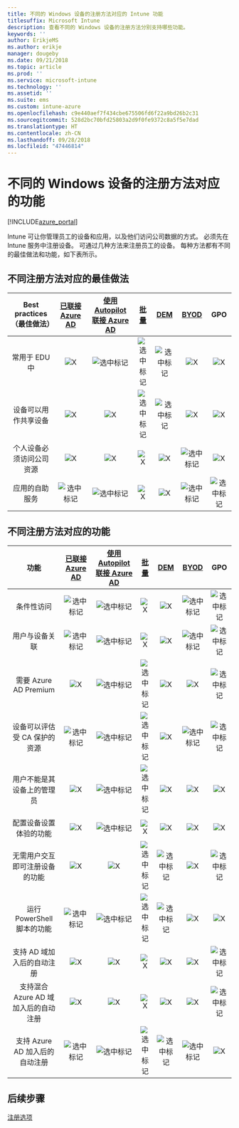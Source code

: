 ```yaml
---
title: 不同的 Windows 设备的注册方法对应的 Intune 功能
titlesuffix: Microsoft Intune
description: 查看不同的 Windows 设备的注册方法分别支持哪些功能。
keywords: ''
author: ErikjeMS
ms.author: erikje
manager: dougeby
ms.date: 09/21/2018
ms.topic: article
ms.prod: ''
ms.service: microsoft-intune
ms.technology: ''
ms.assetid: ''
ms.suite: ems
ms.custom: intune-azure
ms.openlocfilehash: c9e440aef7f434cbe675506fd6f22a9bd26b2c31
ms.sourcegitcommit: 528d2bc70bfd25803a2d9f0fe9372c8a5f5e7dad
ms.translationtype: HT
ms.contentlocale: zh-CN
ms.lasthandoff: 09/28/2018
ms.locfileid: "47446814"
---
```

# <a name="capabilities-by-enrollment-method-for-windows-devices"></a>不同的 Windows 设备的注册方法对应的功能
[!INCLUDE[azure_portal](./includes/azure_portal.md)]

Intune 可让你管理员工的设备和应用，以及他们访问公司数据的方式。 必须先在 Intune 服务中注册设备。 可通过几种方法来注册员工的设备。 每种方法都有不同的最佳做法和功能，如下表所示。

## <a name="best-practices-by-enrollment-method"></a>不同注册方法对应的最佳做法
| **Best practices**（最佳做法） | **[已联接 Azure AD](windows-enroll.md#enable-windows-10-automatic-enrollment)**|**[使用 Autopilot 联接 Azure AD](enrollment-autopilot.md)** |**[批量](windows-bulk-enroll.md)**|**[DEM](device-enrollment-manager-enroll.md)** | **[BYOD](device-enrollment.md#bring-your-own-device)** | **GPO** |
|:---:|:---:|:---:|:---:|:---:|:---:|:---:|
|常用于 EDU 中|![X](media/xmark.png)|![选中标记](media/checkmark.png)|![选中标记](media/checkmark.png)|![选中标记](media/checkmark.png)|![X](media/xmark.png)|![X](media/xmark.png)|
|设备可以用作共享设备|![X](media/xmark.png)|![X](media/xmark.png)|![选中标记](media/checkmark.png)|![选中标记](media/checkmark.png)|![X](media/xmark.png)|![X](media/xmark.png)|
|个人设备必须访问公司资源|![X](media/xmark.png)|![X](media/xmark.png)|![X](media/xmark.png)|![X](media/xmark.png)|![选中标记](media/checkmark.png)|![X](media/xmark.png)|
|应用的自助服务|![选中标记](media/checkmark.png)|![选中标记](media/checkmark.png)|![X](media/xmark.png)|![X](media/xmark.png)|![选中标记](media/checkmark.png)|![选中标记](media/checkmark.png)|

## <a name="capabilities-by-enrollment-method"></a>不同注册方法对应的功能

| **功能** | **[已联接 Azure AD](windows-enroll.md#enable-windows-10-automatic-enrollment)**|**[使用 Autopilot 联接 Azure AD](enrollment-autopilot.md)** |**[批量](windows-bulk-enroll.md)**|**[DEM](device-enrollment-manager-enroll.md)** | **[BYOD](device-enrollment.md#bring-your-own-device)** | **GPO** |
|:---:|:---:|:---:|:---:|:---:|:---:|:---:|
|条件性访问                                      |![选中标记](media/checkmark.png)|![选中标记](media/checkmark.png)|![X](media/xmark.png)|![X](media/xmark.png)|![选中标记](media/checkmark.png)|![选中标记](media/checkmark.png)|
|用户与设备关联                    |![选中标记](media/checkmark.png)|![选中标记](media/checkmark.png)|![X](media/xmark.png)|![X](media/xmark.png)|![选中标记](media/checkmark.png)|![选中标记](media/checkmark.png)|
|需要 Azure AD Premium                               |![X](media/xmark.png)|![选中标记](media/checkmark.png)|![选中标记](media/checkmark.png)|![X](media/xmark.png)|![X](media/xmark.png)|![选中标记](media/checkmark.png)|
|设备可以评估受 CA 保护的资源             |![选中标记](media/checkmark.png)|![选中标记](media/checkmark.png)|![选中标记](media/checkmark.png)|![X](media/xmark.png)|![选中标记](media/checkmark.png)|![选中标记](media/checkmark.png)|
|用户不能是其设备上的管理员               |![X](media/xmark.png)|![选中标记](media/checkmark.png)|![选中标记](media/checkmark.png)|![X](media/xmark.png)|![X](media/xmark.png)|![X](media/xmark.png)|
|配置设备设置体验的功能        |![X](media/xmark.png)|![选中标记](media/checkmark.png)|![X](media/xmark.png)|![X](media/xmark.png)|![X](media/xmark.png)|![X](media/xmark.png)|
|无需用户交互即可注册设备的功能      |![X](media/xmark.png)|![X](media/xmark.png)|![选中标记](media/checkmark.png)|![选中标记](media/checkmark.png)|![X](media/xmark.png)|![选中标记](media/checkmark.png)|
|运行 PowerShell 脚本的功能                       |![选中标记](media/checkmark.png)|![选中标记](media/checkmark.png)|![选中标记](media/checkmark.png)|![选中标记](media/checkmark.png)|![X](media/xmark.png)|![X](media/xmark.png)| 
|支持 AD 域加入后的自动注册      |![X](media/xmark.png)|![X](media/xmark.png)|![X](media/xmark.png)|![X](media/xmark.png)|![X](media/xmark.png)|![选中标记](media/checkmark.png)|
|支持混合 Azure AD 域加入后的自动注册|![X](media/xmark.png)|![X](media/xmark.png)|![X](media/xmark.png)|![X](media/xmark.png)|![X](media/xmark.png)|![选中标记](media/checkmark.png)|
|支持 Azure AD 加入后的自动注册       |![选中标记](media/checkmark.png)|![选中标记](media/checkmark.png)|![选中标记](media/checkmark.png)|![选中标记](media/checkmark.png)|![选中标记](media/checkmark.png)|![X](media/xmark.png)|

## <a name="next-steps"></a>后续步骤

[注册选项](enrollment-options.md)

